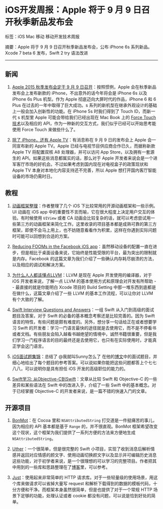 # iOS开发周报：Apple 将于 9 月 9 日召开秋季新品发布会

标签：iOS Mac 移动 移动开发技术周报

摘要：Apple 将于 9 月 9 日召开秋季新品发布会，公布 iPhone 6s 系列新品。Xcode 7 beta 6 发布，Swift 2 try 语法改进

---

## 新闻

1. [Apple 2015 秋季发布会定于 9 月 9 日召开](http://www.apple.com/apple-events/september-2015/)：按照惯例，Apple 会在秋季新品发布会上发布新款的 iPhone，不出意外的话今年将会是 iPhone 6s 以及 iPhone 6s Plus 机型。作为 Apple 彻底迈向大屏时代的作品，iPhone 6 和 6 Plus 在过去的一年中取得了巨大成功。s 系列的新机型在继承外观设计的基础上一般会加入创新性的功能。在 iPhone 5s 时我们得到了 Touch ID，而新一代 s 机型里 Apple 可能会带给我们已经出现在 Mac Book 上的 [Force Touch 技术](https://developer.apple.com/osx/force-touch/)以及相应的 API，作为一种新的交互方式，我们似乎已经可以开始思考能使用 Force Touch 来做些什么了。

2. [除了 iPhone，还有 Apple TV](http://www.macrumors.com/2015/08/30/apple-tv-4-october-launch-sub-200-price/)：有消息称在 9 月 9 日的发布会上 Apple 会一同宣布新的 Apple TV。Apple 已经与电视节目供应商合作已久，而据称新款 Apple TV 将配置双核 A8 处理器，并可以访问 App Store，以及拥有一套源生的 API。如果这些消息都属实的话，那么对于 Apple 开发者来说会是一个进军客厅市场的好机会。不过如果考虑到国内现在对电视盒子的政策现状和 Apple TV 本身对本地化内容支持还不完善，所以 Apple 想打开国内客厅智能设备的市场仍需时日。

## 教程

1. [动画框架整理](https://github.com/sxyx2008/awesome-ios-animation)：作者整理了几个 iOS 下比较常用的开源动画框架和一些示例。UI 动画在 iOS app 中的重要性不言而喻，它在很大程度上决定用户交互的体验。有时候使用 `UIView` 或者 CA 动画会比较复杂的话，就可以考虑尝试用一些第三方的动画框架来简化工作。这里收录的项目基本都是成熟可靠的第三方框架，即使不会马上用上，也不妨随意看看作为积累，这样在你遇到实际问题时可能可以回想到合适的方案。

2. [Reducing FOOMs in the Facebook iOS app](https://code.facebook.com/posts/1146930688654547/reducing-fooms-in-the-facebook-ios-app/)：虽然移动设备的配置一直在进步，但是相比于桌面设备来说，它始终是性能受限的平台，最为突出的限制就是内存。Facebook 的这篇文章为我们介绍了一些确认内存耗尽崩溃的方法，以及相应的调试和解决方案。

3. [为什么人人都该懂点LLVM](http://geek.csdn.net/news/detail/37785)：LLVM 是现在 Apple 开发使用的编译器，对于 iOS 开发者来说，了解一点 LLVM 的基本使用方式和原理会对开发有所帮助 -- 最直接的就是你能明白 Xcode 项目的 Build Setting 中那一堆东西到底都是在做什么，这篇文章介绍了一些 LLVM 的基本工作流程，可以让你对 LLVM 有个大致的了解。

4. [Swift Interview Questions and Answers](http://www.raywenderlich.com/110982/swift-interview-questions-answers)：一组 Swift 从入门到高级的面试题目及答案，对于 Swift 的必备的基本概念考察还是比较完善的。因为 Swift 语言的特性，有些问题是颇有难度的。另外，想分享一句话给正在或者想要学习 Swift 的开发者：学习一门语言最快的途径就是去使用它，而不是不停看书或者文档。有些朋友会陷入越看书越绝望的情境中，诚然书籍很重要，但是我们学习一门程序语言的目的最终还是去使用它，也只有在实际使用时，才能真正学会这门语言。

5. [iOS面试题集锦](https://github.com/ChenYilong/iOSInterviewQuestions)：总结了 @我就叫Sunny怎么了 在他的[博文](http://blog.sunnyxx.com/2015/07/04/ios-interview/)中的面试题目，并细心地给出了每个题目的参考答案。可以说如果你能把这些问题都答上个七七八八，可以说明你是具有担任 iOS 开发的高级职位的能力的。

6. [Swift学习: 从Objective-C到Swift](https://github.com/100mango/zen/blob/master/Swift学习：从Objective-C到Swift/Swift学习：从Objective-C到Swift.md)：文章从比较 Swift 和 Objective-C 的一些差异和某些语法在 Swift 中的改进入手，介绍了一些 Swift 中的基本概念。对于已经掌握 Objective-C 的开发者来说，是一篇不错的快速入门的文章。

## 开源项目

1. [BonMot](https://github.com/Raizlabs/BonMot)：在 Cocoa 里和 `NSAttributedString` 打交道是一件挺痛苦的事儿，因为相应的 API 基本都是基于 `Range` 的，并不很直观。BonMot 框架希望改变这个现状，这个框架为我们提供了一系列方便的方法来方便地生成 `NSAttributedString`。

2. [Uther](https://github.com/callmewhy/Uther)：一个很简单，但是很完整的 Swift 小项目，实现了收到消息后解析情感并返回对应情感的颜文字、使用动画切换颜文字以及显示并可编辑历史消息这些功能，对于初学者来说，是一个很理想的可以学习的完整项目。作者把其中用到的一些库和思路整理在了[博客](http://blog.callmewhy.com/2015/08/09/how-to-make-uther/)里，可以参考。

3. [Just](https://github.com/justhttp/Just)：使用起来非常简单的 HTTP 请求库。对于一些轻量级的使用场景，用这个库来做请求可以省掉大量写 request 和解析下载得到的数据的模板代码，十分方便和干净。而框架本身虽然很简单，但是也提供了对于一个常规 HTTP 场景下足够的功能，处理认证或者 cookie 都没有问题，可以说是恰到好处的简单。
